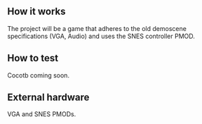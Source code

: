 <!---

This file is used to generate your project datasheet. Please fill in the information below and delete any unused
sections.

You can also include images in this folder and reference them in the markdown. Each image must be less than
512 kb in size, and the combined size of all images must be less than 1 MB.
-->

## How it works

The project will be a game that adheres to the old demoscene specifications (VGA, Audio) and uses the SNES controller PMOD.

## How to test

Cocotb coming soon.

## External hardware

VGA and SNES PMODs.
